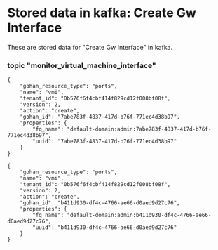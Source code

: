 # Stored data in kafka: Create Gw Interface

These are stored data for "Create Gw Interface" in kafka.

### topic "monitor_virtual_machine_interface"
```
{
    "gohan_resource_type": "ports",
    "name": "vmi",
    "tenant_id": "0b576f6f4cbf414f829cd12f008bf08f",
    "version": 2,
    "action": "create",
    "gohan_id": "7abe783f-4837-417d-b76f-771ec4d38b97",
    "properties": {
        "fq_name": "default-domain:admin:7abe783f-4837-417d-b76f-771ec4d38b97",
        "uuid": "7abe783f-4837-417d-b76f-771ec4d38b97"
    }
}
```
```
{
    "gohan_resource_type": "ports",
    "name": "vmi",
    "tenant_id": "0b576f6f4cbf414f829cd12f008bf08f",
    "version": 2,
    "action": "create",
    "gohan_id": "b411d930-df4c-4766-ae66-d0aed9d27c76",
    "properties": {
        "fq_name": "default-domain:admin:b411d930-df4c-4766-ae66-d0aed9d27c76",
        "uuid": "b411d930-df4c-4766-ae66-d0aed9d27c76"
    }
}
```
